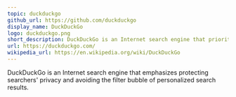 ```yaml
---
topic: duckduckgo
github_url: https://github.com/duckduckgo
display_name: DuckDuckGo
logo: duckduckgo.png
short_description: DuckDuckGo is an Internet search engine that prioritizes privacy by not tracking users.
url: https://duckduckgo.com/
wikipedia_url: https://en.wikipedia.org/wiki/DuckDuckGo
---
```

DuckDuckGo is an Internet search engine that emphasizes protecting searchers' privacy and avoiding the filter bubble of personalized search results.
